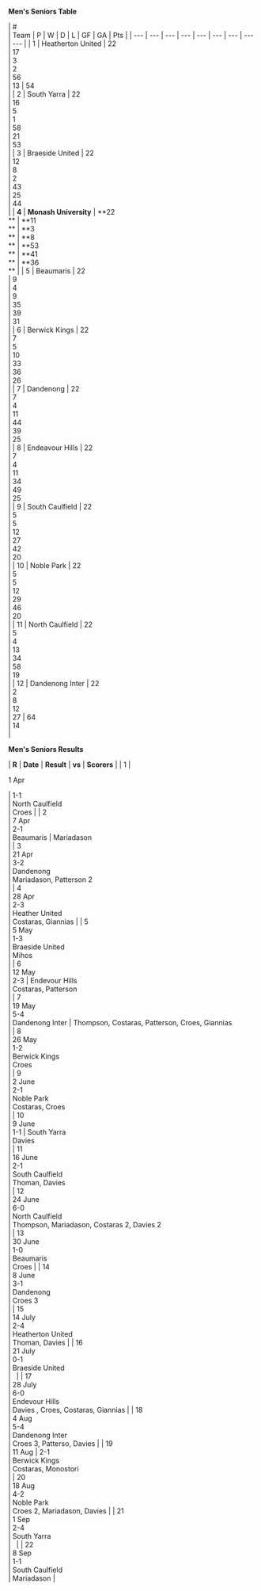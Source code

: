 **Men's Seniors Table**

| #\
 | Team | P | W | D | L | GF | GA | Pts |
| --- | --- | --- | --- | --- | --- | --- | --- | --- |
| 1 | Heatherton United | 22\
 | 17\
 | 3\
 | 2\
 | 56\
 | 13 | 54\
 |
| 2 | South Yarra | 22\
 | 16\
 | 5\
 | 1\
 | 58\
 | 21\
 | 53\
 |
| 3 | Braeside United | 22\
 | 12\
 | 8\
 | 2\
 | 43\
 | 25\
 | 44\
 |
| **4** | **Monash University** | **22\
** | **11\
** | **3\
** | **8\
** | **53\
** | **41\
** | **36\
** |
| 5 | Beaumaris | 22\
 | 9\
 | 4\
 | 9\
 | 35\
 | 39\
 | 31\
 |
| 6 | Berwick Kings | 22\
 | 7\
 | 5\
 | 10\
 | 33\
 | 36\
 | 26\
 |
| 7 | Dandenong | 22\
 | 7\
 | 4\
 | 11\
 | 44\
 | 39\
 | 25\
 |
| 8 | Endeavour Hills | 22\
 | 7\
 | 4\
 | 11\
 | 34\
 | 49\
 | 25\
 |
| 9 | South Caulfield | 22\
 | 5\
 | 5\
 | 12\
 | 27\
 | 42\
 | 20\
 |
| 10 | Noble Park | 22\
 | 5\
 | 5\
 | 12\
 | 29\
 | 46\
 | 20\
 |
| 11 | North Caulfield | 22\
 | 5\
 | 4\
 | 13\
 | 34\
 | 58\
 | 19\
 |
| 12 | Dandenong Inter | 22\
 | 2\
 | 8\
 | 12\
 | 27 | 64\
 | 14\
 |

**Men's Seniors Results**

| **R** | **Date** | **Result** | **vs** | **Scorers** |
| 1 |

1 Apr

 | 1-1\
 | North Caulfield\
 | Croes |
| 2\
 | 7 Apr\
 | 2-1\
 | Beaumaris | Mariadason\
 |
| 3\
 | 21 Apr\
 | 3-2\
 | Dandenong\
 | Mariadason, Patterson 2\
 |
| 4\
 | 28 Apr\
 | 2-3\
 | Heather United\
 | Costaras, Giannias |
| 5\
 | 5 May\
 | 1-3\
 | Braeside United\
 | Mihos\
 |
| 6\
 | 12 May\
 | 2-3 | Endevour Hills\
 | Costaras, Patterson\
 |
| 7\
 | 19 May\
 | 5-4\
 | Dandenong Inter | Thompson, Costaras, Patterson, Croes, Giannias\
 |
| 8\
 | 26 May\
 | 1-2\
 | Berwick Kings\
 | Croes\
 |
| 9\
 | 2 June\
 | 2-1\
 | Noble Park\
 | Costaras, Croes\
 |
| 10\
 | 9 June\
 | 1-1 | South Yarra\
 | Davies\
 |
| 11\
 | 16 June\
 | 2-1\
 | South Caulfield\
 | Thoman, Davies\
 |
| 12\
 | 24 June\
 | 6-0\
 | North Caulfield\
 | Thompson, Mariadason, Costaras 2, Davies 2\
 |
| 13\
 | 30 June\
 | 1-0\
 | Beaumaris\
 | Croes |
| 14\
 | 8 June\
 | 3-1\
 | Dandenong\
 | Croes 3\
 |
| 15\
 | 14 July\
 | 2-4\
 | Heatherton United\
 | Thoman, Davies |
| 16\
 | 21 July\
 | 0-1\
 | Braeside United\
 |   |
| 17\
 | 28 July\
 | 6-0\
 | Endevour Hills\
 | Davies , Croes, Costaras, Giannias |
| 18\
 | 4 Aug\
 | 5-4\
 | Dandenong Inter\
 | Croes 3, Patterso, Davies |
| 19\
 | 11 Aug | 2-1\
 | Berwick Kings\
 | Costaras, Monostori\
 |
| 20\
 | 18 Aug\
 | 4-2\
 | Noble Park\
 | Croes 2, Mariadason, Davies |
| 21\
 | 1 Sep\
 | 2-4\
 | South Yarra\
 |   |
| 22\
 | 8 Sep\
 | 1-1\
 | South Caulfield\
 | Mariadason |
